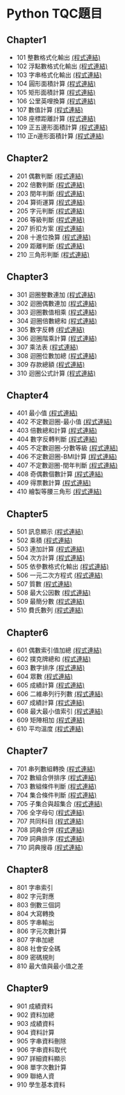 # Python TQC題目

## Chapter1
- 101 整數格式化輸出  <a href="https://github.com/Neroal/TQC-python-/blob/master/TQC101.py">(程式連結)</a>
- 102 浮點數格式化輸出 <a href="https://github.com/Neroal/TQC-python-/blob/master/TQC102.py">(程式連結)</a>
- 103 字串格式化輸出 <a href="https://github.com/Neroal/TQC-python-/blob/master/TQC103.py">(程式連結)</a>
- 104 圓形面積計算 <a href="https://github.com/Neroal/TQC-python-/blob/master/TQC104.py">(程式連結)</a>
- 105 矩形面積計算 <a href="https://github.com/Neroal/TQC-python-/blob/master/TQC105.py">(程式連結)</a>
- 106 公里英哩換算 <a href="https://github.com/Neroal/TQC-python-/blob/master/TQC106.py">(程式連結)</a>
- 107 數值計算 <a href="https://github.com/Neroal/TQC-python-/blob/master/TQC107.py">(程式連結)</a>
- 108 座標距離計算 <a href="https://github.com/Neroal/TQC-python-/blob/master/TQC108.py">(程式連結)</a>
- 109 正五邊形面積計算 <a href="https://github.com/Neroal/TQC-python-/blob/master/TQC109.py">(程式連結)</a>
- 110 正n邊形面積計算 <a href="https://github.com/Neroal/TQC-python-/blob/master/TQC110.py">(程式連結)</a>

## Chapter2
- 201 偶數判斷 <a href="https://github.com/Neroal/TQC-python-/blob/master/TQC201.py">(程式連結)</a>
- 202 倍數判斷 <a href="https://github.com/Neroal/TQC-python-/blob/master/TQC202.py">(程式連結)</a>
- 203 閏年判斷 <a href="https://github.com/Neroal/TQC-python-/blob/master/TQC203.py">(程式連結)</a>
- 204 算術運算 <a href="https://github.com/Neroal/TQC-python-/blob/master/TQC204.py">(程式連結)</a>
- 205 字元判斷 <a href="https://github.com/Neroal/TQC-python-/blob/master/TQC205.py">(程式連結)</a>
- 206 等級判斷 <a href="https://github.com/Neroal/TQC-python-/blob/master/TQC206.py">(程式連結)</a>
- 207 折扣方案 <a href="https://github.com/Neroal/TQC-python-/blob/master/TQC207.py">(程式連結)</a>
- 208 十進位換算 <a href="https://github.com/Neroal/TQC-python-/blob/master/TQC208.py">(程式連結)</a>
- 209 距離判斷 <a href="https://github.com/Neroal/TQC-python-/blob/master/TQC209.py">(程式連結)</a>
- 210 三角形判斷 <a href="https://github.com/Neroal/TQC-python-/blob/master/TQC210.py">(程式連結)</a>

## Chapter3
- 301 迴圈整數連加 <a href="https://github.com/Neroal/TQC-python-/blob/master/TQC301.py">(程式連結)</a>
- 302 迴圈偶數連加 <a href="https://github.com/Neroal/TQC-python-/blob/master/TQC302.py">(程式連結)</a>
- 303 迴圈數值相乘 <a href="https://github.com/Neroal/TQC-python-/blob/master/TQC303.py">(程式連結)</a>
- 304 迴圈倍數總和 <a href="https://github.com/Neroal/TQC-python-/blob/master/TQC304.py">(程式連結)</a>
- 305 數字反轉 <a href="https://github.com/Neroal/TQC-python-/blob/master/TQC305.py">(程式連結)</a>
- 306 迴圈階乘計算 <a href="https://github.com/Neroal/TQC-python-/blob/master/TQC306.py">(程式連結)</a>
- 307 乘法表 <a href="https://github.com/Neroal/TQC-python-/blob/master/TQC307.py">(程式連結)</a>
- 308 迴圈位數加總 <a href="https://github.com/Neroal/TQC-python-/blob/master/TQC308.py">(程式連結)</a>
- 309 存款總額 <a href="https://github.com/Neroal/TQC-python-/blob/master/TQC309.py">(程式連結)</a>
- 310 迴圈公式計算 <a href="https://github.com/Neroal/TQC-python-/blob/master/TQC310.py">(程式連結)</a>

## Chapter4
- 401 最小值 <a href="https://github.com/Neroal/TQC-python-/blob/master/TQC401.py">(程式連結)</a>
- 402 不定數迴圈-最小值 <a href="https://github.com/Neroal/TQC-python-/blob/master/TQC402.py">(程式連結)</a>
- 403 倍數總和計算 <a href="https://github.com/Neroal/TQC-python-/blob/master/TQC403.py">(程式連結)</a>
- 404 數字反轉判斷 <a href="https://github.com/Neroal/TQC-python-/blob/master/TQC404.py">(程式連結)</a>
- 405 不定數迴圈-分數等級 <a href="https://github.com/Neroal/TQC-python-/blob/master/TQC405.py">(程式連結)</a>
- 406 不定數迴圈-BMI計算 <a href="https://github.com/Neroal/TQC-python-/blob/master/TQC406.py">(程式連結)</a>
- 407 不定數迴圈-閏年判斷 <a href="https://github.com/Neroal/TQC-python-/blob/master/TQC407.py">(程式連結)</a>
- 408 奇偶數個數計算 <a href="https://github.com/Neroal/TQC-python-/blob/master/TQC408.py">(程式連結)</a>
- 409 得票數計算 <a href="https://github.com/Neroal/TQC-python-/blob/master/TQC409.py">(程式連結)</a>
- 410 繪製等腰三角形 <a href="https://github.com/Neroal/TQC-python-/blob/master/TQC410.py">(程式連結)</a>

## Chapter5
- 501 訊息顯示 <a href="https://github.com/Neroal/TQC-python-/blob/master/TQC501.py">(程式連結)</a>
- 502 乘積 <a href="https://github.com/Neroal/TQC-python-/blob/master/TQC502.py">(程式連結)</a>
- 503 連加計算 <a href="https://github.com/Neroal/TQC-python-/blob/master/TQC503.py">(程式連結)</a>
- 504 次方計算 <a href="https://github.com/Neroal/TQC-python-/blob/master/TQC504.py">(程式連結)</a>
- 505 依參數格式化輸出 <a href="https://github.com/Neroal/TQC-python-/blob/master/TQC505.py">(程式連結)</a>
- 506 一元二次方程式 <a href="https://github.com/Neroal/TQC-python-/blob/master/TQC506.py">(程式連結)</a>
- 507 質數 <a href="https://github.com/Neroal/TQC-python-/blob/master/TQC507.py">(程式連結)</a>
- 508 最大公因數 <a href="https://github.com/Neroal/TQC-python-/blob/master/TQC508.py">(程式連結)</a>
- 509 最簡分數 <a href="https://github.com/Neroal/TQC-python-/blob/master/TQC509.py">(程式連結)</a>
- 510 費氏數列 <a href="https://github.com/Neroal/TQC-python-/blob/master/TQC510.py">(程式連結)</a>

## Chapter6
- 601 偶數索引值加總 <a href="https://github.com/Neroal/TQC-python-/blob/master/TQC601.py">(程式連結)</a>
- 602 撲克牌總和 <a href="https://github.com/Neroal/TQC-python-/blob/master/TQC602.py">(程式連結)</a>
- 603 數字排序 <a href="https://github.com/Neroal/TQC-python-/blob/master/TQC603.py">(程式連結)</a>
- 604 眾數 <a href="https://github.com/Neroal/TQC-python-/blob/master/TQC604.py">(程式連結)</a>
- 605 成績計算 <a href="https://github.com/Neroal/TQC-python-/blob/master/TQC605.py">(程式連結)</a>
- 606 二維串列行列數 <a href="https://github.com/Neroal/TQC-python-/blob/master/TQC606.py">(程式連結)</a>
- 607 成績計算 <a href="https://github.com/Neroal/TQC-python-/blob/master/TQC607.py">(程式連結)</a>
- 608 最大最小值索引 <a href="https://github.com/Neroal/TQC-python-/blob/master/TQC608.py">(程式連結)</a>
- 609 矩陣相加 <a href="https://github.com/Neroal/TQC-python-/blob/master/TQC609.py">(程式連結)</a>
- 610 平均溫度 <a href="https://github.com/Neroal/TQC-python-/blob/master/TQC610.py">(程式連結)</a>

## Chapter7
- 701 串列數組轉換 <a href="https://github.com/Neroal/TQC-python-/blob/master/TQC701.py">(程式連結)</a>
- 702 數組合併排序 <a href="https://github.com/Neroal/TQC-python-/blob/master/TQC702.py">(程式連結)</a>
- 703 數組條件判斷 <a href="https://github.com/Neroal/TQC-python-/blob/master/TQC703.py">(程式連結)</a>
- 704 集合條件判斷 <a href="https://github.com/Neroal/TQC-python-/blob/master/TQC704.py">(程式連結)</a>
- 705 子集合與超集合 <a href="https://github.com/Neroal/TQC-python-/blob/master/TQC705.py">(程式連結)</a>
- 706 全字母句 <a href="https://github.com/Neroal/TQC-python-/blob/master/TQC706.py">(程式連結)</a>
- 707 共同科目 <a href="https://github.com/Neroal/TQC-python-/blob/master/TQC707.py">(程式連結)</a>
- 708 詞典合併 <a href="https://github.com/Neroal/TQC-python-/blob/master/TQC708.py">(程式連結)</a>
- 709 詞典排序 <a href="https://github.com/Neroal/TQC-python-/blob/master/TQC709.py">(程式連結)</a>
- 710 詞典搜尋 <a href="https://github.com/Neroal/TQC-python-/blob/master/TQC710.py">(程式連結)</a>

## Chapter8
- 801 字串索引
- 802 字元對應
- 803 倒數三個詞
- 804 大寫轉換
- 805 字串輸出
- 806 字元次數計算
- 807 字串加總
- 808 社會安全碼
- 809 密碼規則
- 810 最大值與最小值之差

## Chapter9
- 901 成績資料
- 902 資料加總
- 903 成績資料
- 904 資料計算
- 905 字串資料刪除
- 906 字串資料取代
- 907 詳細資料顯示
- 908 單字次數計算
- 909 聯絡人資
- 910 學生基本資料

